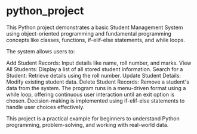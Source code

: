 # python_project


This Python project demonstrates a basic Student Management System using object-oriented programming and fundamental programming concepts like classes, functions, if-elif-else statements, and while loops.

The system allows users to:

Add Student Records: Input details like name, roll number, and marks.
View All Students: Display a list of all stored student information.
Search for a Student: Retrieve details using the roll number.
Update Student Details: Modify existing student data.
Delete Student Records: Remove a student's data from the system.
The program runs in a menu-driven format using a while loop, offering continuous user interaction until an exit option is chosen. Decision-making is implemented using if-elif-else statements to handle user choices effectively.

This project is a practical example for beginners to understand Python programming, problem-solving, and working with real-world data.
